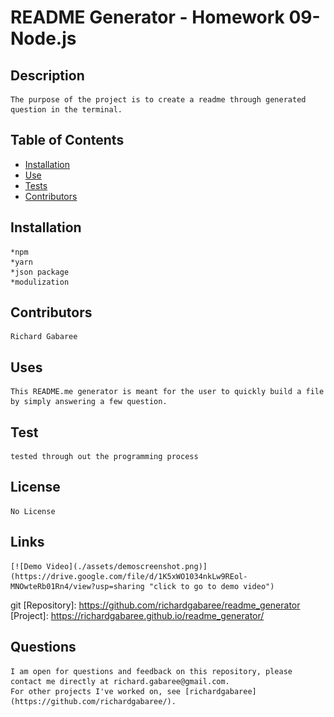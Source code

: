 

  # README Generator - Homework 09-Node.js
  ## Description 
    The purpose of the project is to create a readme through generated question in the terminal.
 
  ## Table of Contents
  * [Installation](#installation)
  * [Use](#use)
  * [Tests](#tests)
  * [Contributors](#contributors)

  ## Installation
    *npm
    *yarn
    *json package
    *modulization

  ## Contributors 
    Richard Gabaree
    
  ## Uses
    This README.me generator is meant for the user to quickly build a file by simply answering a few question.
  ## Test 
    tested through out the programming process
  ## License
    No License
  ## Links
    [![Demo Video](./assets/demoscreenshot.png)](https://drive.google.com/file/d/1K5xWO1034nkLw9REol-MNOwteRb01Rn4/view?usp=sharing "click to go to demo video")
git 
    [Repository]: https://github.com/richardgabaree/readme_generator
    [Project]: https://richardgabaree.github.io/readme_generator/
  ## Questions
    I am open for questions and feedback on this repository, please contact me directly at richard.gabaree@gmail.com. 
    For other projects I've worked on, see [richardgabaree](https://github.com/richardgabaree/).
  
